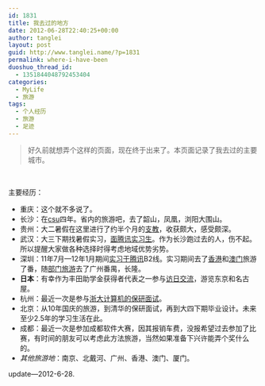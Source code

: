 ```yaml
---
id: 1831
title: 我去过的地方
date: 2012-06-28T22:40:25+00:00
author: tanglei
layout: post
guid: http://www.tanglei.name/?p=1831
permalink: where-i-have-been
duoshuo_thread_id:
  - 1351844048792453404
categories:
  - MyLife
  - 旅游
tags:
  - 个人经历
  - 旅游
  - 足迹
---
```

> 好久前就想弄个这样的页面，现在终于出来了。本页面记录了我去过的主要城市。

<center>
  <br />
</center>


  
主要经历：

  * 重庆：这个就不多说了。
  * 长沙：在<a href="http://www.tanglei.name/tag/%e4%b8%ad%e5%8d%97%e5%a4%a7%e5%ad%a6/" target="_blank">csu</a>四年。省内的旅游吧，去了韶山，凤凰，浏阳大围山。
  * 贵州：大二暑假在这里进行了约半个月的<a href="http://www.tanglei.name/category/my-life/volenteer-teaching-in-guizhou/" target="_blank">支教</a>，收获颇大，感受颇深。
  * 武汉：大三下期找暑假实习，<a href="http://www.tanglei.name/tag/%e8%85%be%e8%ae%af%e9%9d%a2%e7%bb%8f/" target="_blank">面腾讯实习生</a>。作为长沙跑过去的人，伤不起。所以提醒大家做各种选择时得考虑地域优势劣势。
  * 深圳：11年7月—12年1月期间<a href="http://www.tanglei.name/tag/%e8%85%be%e8%ae%af%e5%ae%9e%e4%b9%a0%e6%97%a5%e5%bf%97/" target="_blank">实习于腾讯</a>B2线。实习期间去了<a href="http://www.tanglei.name/my-travel-to-hongkong/" target="_blank">香港</a>和<a href="http://www.tanglei.name/my-travel-to-macao/" target="_blank">澳门</a>旅游了番，随<a href="http://www.tanglei.name/come-back-from-chengdu-to-travel-with-tencent/" target="_blank">部门旅游</a>去了广州番禺，长隆。
  * **日本**：有幸作为丰田助学金获得者代表之一参与<a href="http://www.tanglei.name/tag/%e8%ae%bf%e6%97%a5%e4%ba%a4%e6%b5%81/" target="_blank">访日交流</a>，游览东京和名古屋。
  * 杭州：最近一次是参与<a href="http://www.tanglei.name/postgraduate-interview-in-zju/" target="_blank">浙大计算机的保研面试</a>。
  * 北京：从10年国庆的旅游，到清华的保研面试，再到大四下期毕业设计。未来至少2.5年的学习生活在此。
  * 成都：最近一次是参加成都软件大赛，因其报销车费，没报希望过去参加了比赛，有时间的朋友可以考虑此方法旅游，当然如果准备下兴许能弄个奖什么的。
  * _其他旅游地_：南京、北戴河、广州、香港、澳门、厦门。

update—2012-6-28.
